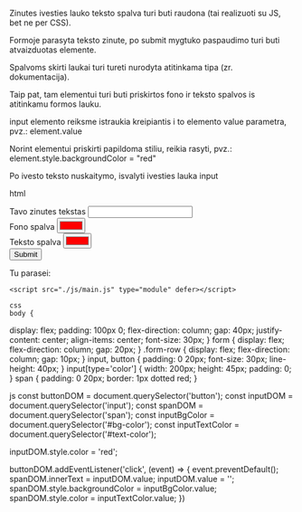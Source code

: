 Zinutes ivesties lauko teksto spalva turi buti raudona (tai realizuoti su JS, bet ne per CSS).

Formoje parasyta teksto zinute, po submit mygtuko paspaudimo turi buti atvaizduotas <span> elemente.

Spalvoms skirti laukai turi tureti nurodyta atitinkama tipa (zr. dokumentacija).

Taip pat, tam <span> elementui turi buti priskirtos fono ir teksto spalvos is atitinkamu formos lauku.

input elemento reiksme istraukia kreipiantis i to elemento value parametra, pvz.: element.value

Norint elementui priskirti papildoma stiliu, reikia rasyti, pvz.: element.style.backgroundColor = "red"

Po ivesto teksto nuskaitymo, isvalyti ivesties lauka input

html

  <form>
        <div class="form-row">
            <label for="message">Tavo zinutes tekstas</label>
            <input id="message" type="text">
        </div>
        <div class="form-row">
            <label for="bg-color">Fono spalva</label>
            <input id="bg-color" type="color" value="#ff0000">
        </div>
        <div class="form-row">
            <label for="text-color">Teksto spalva</label>
            <input id="text-color" type="color" value="#ff0000">
        </div>
        <button type="submit">Submit</button>
    </form>
    <div>Tu parasei: <span></span></div>

    <script src="./js/main.js" type="module" defer></script>

    css
    body {

display: flex;
padding: 100px 0;
flex-direction: column;
gap: 40px;
justify-content: center;
align-items: center;
font-size: 30px;
}
form {
display: flex;
flex-direction: column;
gap: 20px;
}
.form-row {
display: flex;
flex-direction: column;
gap: 10px;
}
input,
button {
padding: 0 20px;
font-size: 30px;
line-height: 40px;
}
input[type='color'] {
width: 200px;
height: 45px;
padding: 0;
}
span {
padding: 0 20px;
border: 1px dotted red;
}

js
const buttonDOM = document.querySelector('button');
const inputDOM = document.querySelector('input');
const spanDOM = document.querySelector('span');
const inputBgColor = document.querySelector('#bg-color');
const inputTextColor = document.querySelector('#text-color');

inputDOM.style.color = 'red';

buttonDOM.addEventListener('click', (event) => {
event.preventDefault();
spanDOM.innerText = inputDOM.value;
inputDOM.value = '';
spanDOM.style.backgroundColor = inputBgColor.value;
spanDOM.style.color = inputTextColor.value;
})
